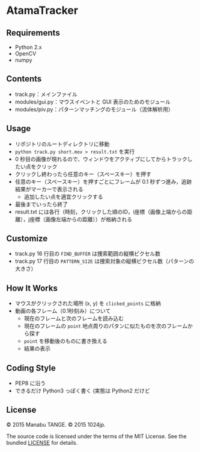 AtamaTracker
============

## Requirements

- Python 2.x
- OpenCV
- numpy


## Contents

- track.py：メインファイル
- modules/gui.py：マウスイベントと GUI 表示のためのモジュール
- modules/piv.py：パターンマッチングのモジュール（流体解析用）


## Usage

- リポジトリのルートディレクトリに移動
- `python track.py short.mov > result.txt` を実行
- 0 秒目の画像が現れるので、ウィンドウをアクティブにしてからトラックしたい点をクリック
- クリックし終わったら任意のキー（スペースキー）を押す
- 任意のキー（スペースキー）を押すごとにフレームが 0.1 秒ずつ進み，追跡結果がマーカーで表示される
    - 追加したい点を適宜クリックする
- 最後までいったら終了
- result.txt には各行（時刻，クリックした順のID，i座標（画像上端からの距離），j座標（画像左端からの距離））が格納される


## Customize

- track.py 16 行目の `FIND_BUFFER` は捜索範囲の縦横ピクセル数
- track.py 17 行目の `PATTERN_SIZE` は捜索対象の縦横ピクセル数（パターンの大きさ）


## How It Works

- マウスがクリックされた場所 (x, y) を `clicked_points` に格納
- 動画の各フレーム（0.1秒刻み）について
    - 現在のフレームと次のフレームを読み込む
    - 現在のフレームの `point` 地点周りのパタンに似たものを次のフレームから探す
    - `point` を移動後のものに書き換える
    - 結果の表示


## Coding Style

- PEP8 に沿う
- できるだけ Python3 っぽく書く (実態は Python2 だけど


## License

© 2015 Manabu TANGE.
© 2015 1024jp.

The source code is licensed under the terms of the MIT License. See the bundled [LICENSE]() for details.